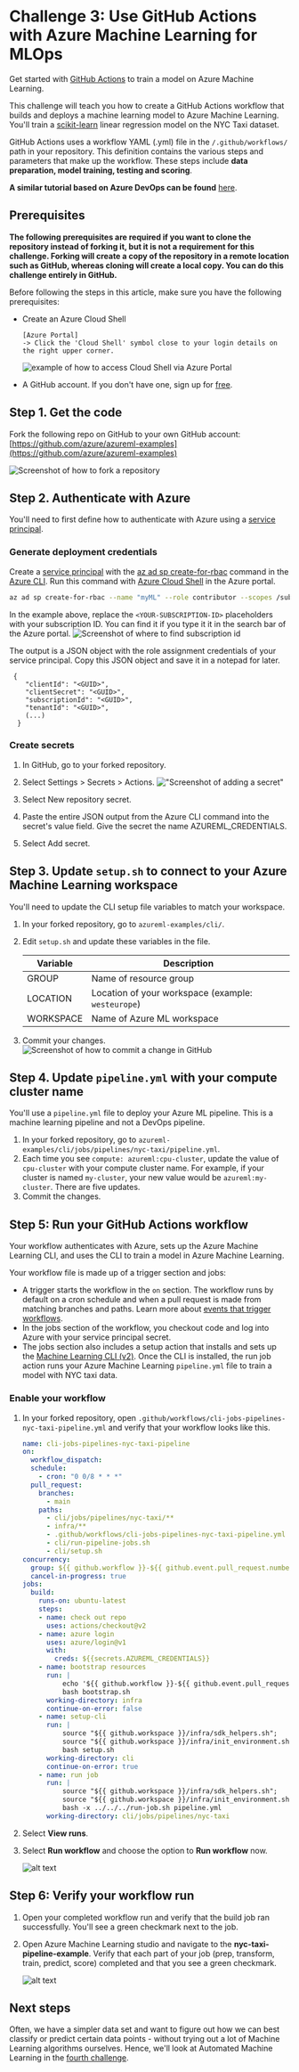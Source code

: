 # Challenge 3: Use GitHub Actions with Azure Machine Learning for MLOps

Get started with [GitHub Actions](https://docs.github.com/en/actions) to train a model on Azure Machine Learning. 

This challenge will teach you how to create a GitHub Actions workflow that builds and deploys a machine learning model to Azure Machine Learning. You'll train a [scikit-learn](https://scikit-learn.org/) linear regression model on the NYC Taxi dataset. 

GitHub Actions uses a workflow YAML (.yml) file in the `/.github/workflows/` path in your repository. This definition contains the various steps and parameters that make up the workflow. These steps include **data preparation, model training, testing and scoring**.

**A similar tutorial based on Azure DevOps can be found** [here](day1/MLOps/MLOps.md).


## Prerequisites

**The following prerequisites are required if you want to clone the repository instead of forking it, but it is not a requirement for this challenge. Forking will create a copy of the repository in a remote location such as GitHub, whereas cloning will create a local copy. You can do this challenge entirely in GitHub.**

Before following the steps in this article, make sure you have the following prerequisites:

* Create an Azure Cloud Shell

  ```
  [Azure Portal]
  -> Click the 'Cloud Shell' symbol close to your login details on the right upper corner.
  ```

  ![example of how to access Cloud Shell via Azure Portal](../../../day2/CognitiveServices/Challenge/images/CloudShell.png)
* A GitHub account. If you don't have one, sign up for [free](https://github.com/join).  

## Step 1. Get the code

Fork the following repo on GitHub to your own GitHub account: [https://github.com/azure/azureml-examples](https://github.com/azure/azureml-examples)

![Screenshot of how to fork a repository](../images/03-fork-repo.png)

## Step 2. Authenticate with Azure

You'll need to first define how to authenticate with Azure using a [service principal](https://learn.microsoft.com/en-us/azure/active-directory/develop/app-objects-and-service-principals#service-principal-object).

### Generate deployment credentials

Create a [service principal](https://learn.microsoft.com/en-us/azure/active-directory/develop/app-objects-and-service-principals#service-principal-object) with the [az ad sp create-for-rbac](https://learn.microsoft.com/en-us/cli/azure/ad/sp#az-ad-sp-create-for-rbac) command in the [Azure CLI](https://learn.microsoft.com/en-us/cli/azure/). Run this command with [Azure Cloud Shell](https://shell.azure.com/) in the Azure portal.
```bash
az ad sp create-for-rbac --name "myML" --role contributor --scopes /subscriptions/<YOUR-SUBSCRIPTION-ID> --sdk-auth
```
In the example above, replace the `<YOUR-SUBSCRIPTION-ID>` placeholders with your subscription ID. You can find it if you type it it in the search bar of the Azure portal.
![Screenshot of where to find subscription id](../images/03-subscription.png)

The output is a JSON object with the role assignment credentials of your service principal. Copy this JSON object and save it in a notepad for later.
```
 {
    "clientId": "<GUID>",
    "clientSecret": "<GUID>",
    "subscriptionId": "<GUID>",
    "tenantId": "<GUID>",
    (...)
  }
```

### Create secrets

1. In GitHub, go to your forked repository.

1. Select Settings > Secrets > Actions.
!["Screenshot of adding a secret"](../images/03-secret.png)

1. Select New repository secret.

1. Paste the entire JSON output from the Azure CLI command into the secret's value field. Give the secret the name AZUREML_CREDENTIALS.

1. Select Add secret.

## Step 3. Update `setup.sh` to connect to your Azure Machine Learning workspace

You'll need to update the CLI setup file variables to match your workspace. 

1. In your forked repository, go to `azureml-examples/cli/`. 
1. Edit `setup.sh` and update these variables in the file. 
   
    |Variable  | Description  |
    |---------|---------|
    |GROUP     |      Name of resource group    |
    |LOCATION     |    Location of your workspace (example: `westeurope`)    |
    |WORKSPACE     |     Name of Azure ML workspace     | 
1. Commit your changes.
![Screenshot of how to commit a change in GitHub](../images//03-commit-changes.png)

## Step 4. Update `pipeline.yml` with your compute cluster name

You'll use a `pipeline.yml` file to deploy your Azure ML pipeline. This is a machine learning pipeline and not a DevOps pipeline.

1. In your forked repository, go to `azureml-examples/cli/jobs/pipelines/nyc-taxi/pipeline.yml`. 
1. Each time you see `compute: azureml:cpu-cluster`, update the value of `cpu-cluster` with your compute cluster name. For example, if your cluster is named `my-cluster`, your new value would be `azureml:my-cluster`. There are five updates.
1. Commit the changes.

## Step 5: Run your GitHub Actions workflow

Your workflow authenticates with Azure, sets up the Azure Machine Learning CLI, and uses the CLI to train a model in Azure Machine Learning. 

Your workflow file is made up of a trigger section and jobs:

- A trigger starts the workflow in the `on` section. The workflow runs by default on a cron schedule and when a pull request is made from matching branches and paths. Learn more about [events that trigger workflows](https://docs.github.com/actions/using-workflows/events-that-trigger-workflows). 
- In the jobs section of the workflow, you checkout code and log into Azure with your service principal secret.
- The jobs section also includes a setup action that installs and sets up the [Machine Learning CLI (v2)](https://learn.microsoft.com/en-us/azure/machine-learning/concept-v2). Once the CLI is installed, the run job action runs your Azure Machine Learning `pipeline.yml` file to train a model with NYC taxi data.

### Enable your workflow

1. In your forked repository, open `.github/workflows/cli-jobs-pipelines-nyc-taxi-pipeline.yml` and verify that your workflow looks like this. 

    ```yaml
    name: cli-jobs-pipelines-nyc-taxi-pipeline
    on:
      workflow_dispatch:
      schedule:
        - cron: "0 0/8 * * *"
      pull_request:
        branches:
          - main
        paths:
          - cli/jobs/pipelines/nyc-taxi/**
          - infra/**
          - .github/workflows/cli-jobs-pipelines-nyc-taxi-pipeline.yml
          - cli/run-pipeline-jobs.sh
          - cli/setup.sh
    concurrency:
      group: ${{ github.workflow }}-${{ github.event.pull_request.number || github.ref }}
      cancel-in-progress: true
    jobs:
      build:
        runs-on: ubuntu-latest
        steps:
        - name: check out repo
          uses: actions/checkout@v2
        - name: azure login
          uses: azure/login@v1
          with:
            creds: ${{secrets.AZUREML_CREDENTIALS}}
        - name: bootstrap resources
          run: |
              echo '${{ github.workflow }}-${{ github.event.pull_request.number || github.ref }}';
              bash bootstrap.sh
          working-directory: infra
          continue-on-error: false
        - name: setup-cli
          run: |
              source "${{ github.workspace }}/infra/sdk_helpers.sh";
              source "${{ github.workspace }}/infra/init_environment.sh";
              bash setup.sh
          working-directory: cli
          continue-on-error: true
        - name: run job
          run: |
              source "${{ github.workspace }}/infra/sdk_helpers.sh";
              source "${{ github.workspace }}/infra/init_environment.sh";
              bash -x ../../../run-job.sh pipeline.yml
          working-directory: cli/jobs/pipelines/nyc-taxi
    ```

1. Select **View runs**. 
1. Select **Run workflow** and choose the option to **Run workflow** now. 
    
    ![alt text](../media/how-to-github-actions-machine-learning/github-actions-run-workflow.png "Screenshot of run GitHub Actions workflow.")
    

## Step 6: Verify your workflow run

1. Open your completed workflow run and verify that the build job ran successfully. You'll see a green checkmark next to the job. 
1. Open Azure Machine Learning studio and navigate to the **nyc-taxi-pipeline-example**. Verify that each part of your job (prep, transform, train, predict, score) completed and that you see a green checkmark. 

    ![alt text](../media/how-to-github-actions-machine-learning/github-actions-machine-learning-nyc-taxi-complete.png "Screenshot of successful Machine Learning Studio run.")

## Next steps
Often, we have a simpler data set and want to figure out how we can best classify or predict certain data points - without trying out a lot of Machine Learning algorithms ourselves. Hence, we'll look at Automated Machine Learning in the [fourth challenge](challenge_04.md).
